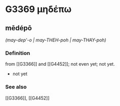 # G3369 μηδέπω

## mēdépō

_(may-dep'-o | may-THEH-poh | may-THAY-poh)_

### Definition

from [[G3366]] and [[G4452]]; not even yet; not yet.

- not yet

### See also

[[G3366]], [[G4452]]

